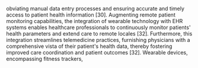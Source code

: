 obviating manual data entry processes and ensuring accurate and timely access to patient health
information [30]. Augmenting remote patient monitoring capabilities, the integration of wearable
technology with EHR systems enables healthcare professionals to continuously monitor patients' health
parameters and extend care to remote locales [32]. Furthermore, this integration streamlines telemedicine
practices, furnishing physicians with a comprehensive vista of their patient's health data, thereby fostering
improved care coordination and patient outcomes [32]. Wearable devices, encompassing fitness trackers,
